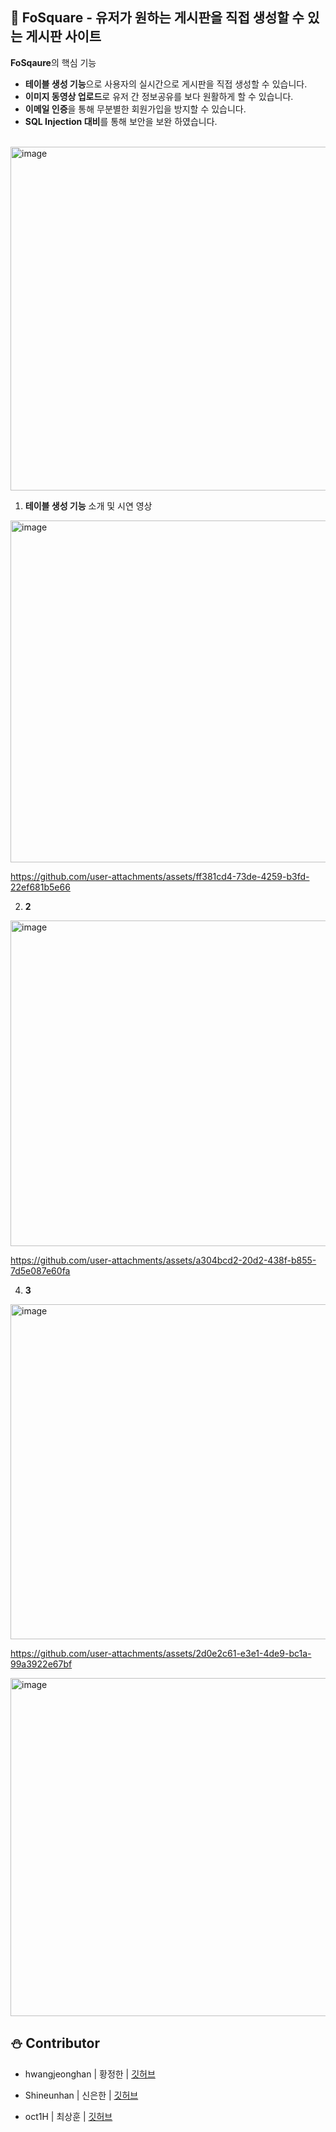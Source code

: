 ## 🎄 **FoSquare - 유저가 원하는 게시판을 직접 생성할 수 있는 게시판 사이트**  

**FoSqaure**의 핵심 기능
- **테이블 생성 기능**으로 사용자의 실시간으로 게시판을 직접 생성할 수 있습니다.  
- **이미지 동영상 업로드**로 유저 간 정보공유를 보다 원활하게 할 수 있습니다.  
- **이메일 인증**을 통해 무분별한 회원가입을 방지할 수 있습니다.
- **SQL Injection 대비**를 통해 보안을 보완 하였습니다.
<br>

<img width="1144" height="550" alt="image" src="https://github.com/user-attachments/assets/1041f1d1-b809-4728-bf0d-7d61f390fe54" />


1. **테이블 생성 기능** 소개 및 시연 영상
     
<img width="1121" height="547" alt="image" src="https://github.com/user-attachments/assets/18a179b6-dec6-47ec-8fcd-5a0c52593063" />

https://github.com/user-attachments/assets/ff381cd4-73de-4259-b3fd-22ef681b5e66

2. **2**  

<img width="1028" height="521" alt="image" src="https://github.com/user-attachments/assets/bc7cf2db-71e1-402c-ae75-76e6611d059f" />

https://github.com/user-attachments/assets/a304bcd2-20d2-438f-b855-7d5e087e60fa


4. **3**  

<img width="1092" height="536" alt="image" src="https://github.com/user-attachments/assets/ec98a37a-1e92-4e9d-9bc3-ea21ccc01e6c" />


https://github.com/user-attachments/assets/2d0e2c61-e3e1-4de9-bc1a-99a3922e67bf


<img width="1028" height="541" alt="image" src="https://github.com/user-attachments/assets/cd865736-5baa-4118-b25d-b6410cb8fdd1" />
 

<br>


## ⛄ Contributor

+ hwangjeonghan | 황정한 | [깃허브](https://github.com/hwangjeonghan)

+ Shineunhan | 신은한 | [깃허브](https://github.com/Shineunhan)

+ oct1H | 최상훈 | [깃허브](https://github.com/oct1H)
